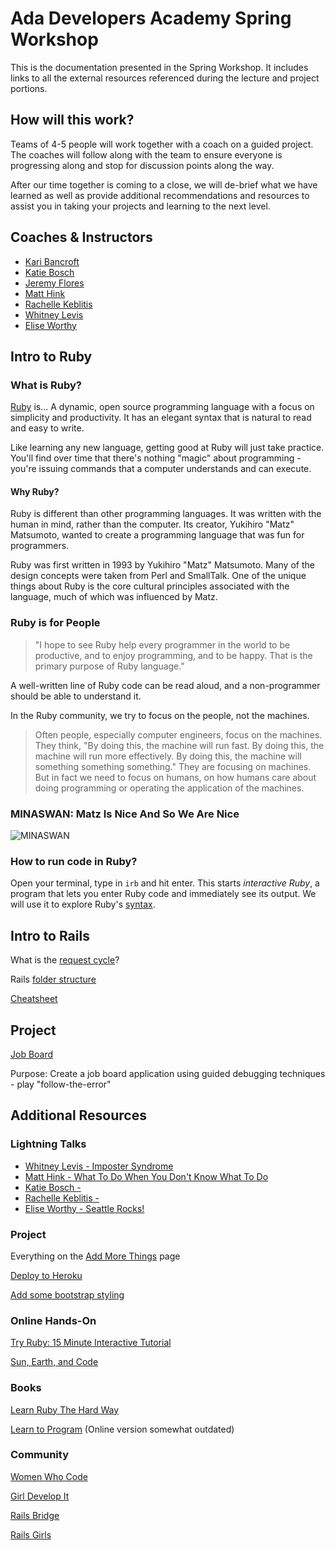 # Ada Developers Academy Spring Workshop

This is the documentation presented in the Spring Workshop. It includes links to all the external resources referenced during the lecture and project portions.

## How will this work?
Teams of 4-5 people will work together with a coach on a guided project. The coaches will follow along with the team to ensure everyone is progressing along and stop for discussion points along the way.

After our time together is coming to a close, we will de-brief what we have learned as well as provide additional recommendations and resources to assist you in taking your projects and learning to the next level.

## Coaches & Instructors
- [Kari Bancroft](https://twitter.com/karianneban)
- [Katie Bosch](https://twitter.com/katiespiders)
- [Jeremy Flores](https://twitter.com/_jnf)
- [Matt Hink](https://twitter.com/mhink1103)
- [Rachelle Keblitis](https://twitter.com/rkeblitis)
- [Whitney Levis](https://twitter.com/roseaboveit)
- [Elise Worthy](https://twitter.com/eliseworthy)

## Intro to Ruby

### What is Ruby?
[Ruby](https://www.ruby-lang.org/en/) is...
A dynamic, open source programming language with a focus on simplicity and productivity. It has an elegant syntax that is natural to read and easy to write.

Like learning any new language, getting good at Ruby will just take practice. You'll find over time that there's nothing "magic" about programming - you're issuing commands that a computer understands and can execute.

#### Why Ruby?

Ruby is different than other programming languages. It was written with the human in mind, rather than the computer. Its creator, Yukihiro "Matz" Matsumoto, wanted to create a programming language that was fun for programmers.

Ruby was first written in 1993 by Yukihiro "Matz" Matsumoto. Many of the design concepts were taken from Perl and SmallTalk. One of the unique things about Ruby is the core cultural principles associated with the language, much of which was influenced by Matz.

### Ruby is for People

> "I hope to see Ruby help every programmer in the world to be productive, and to enjoy programming, and to be happy. That is the primary purpose of Ruby language."

A well-written line of Ruby code can be read aloud, and a non-programmer should be able to understand it.

In the Ruby community, we try to focus on the people, not the machines.

> Often people, especially computer engineers, focus on the machines. They think, "By doing this, the machine will run fast. By doing this, the machine will run more effectively. By doing this, the machine will something something something." They are focusing on machines. But in fact we need to focus on humans, on how humans care about doing programming or operating the application of the machines.

### MINASWAN: Matz Is Nice And So We Are Nice

![MINASWAN](https://pbs.twimg.com/media/B2575XuCIAE4BNB.jpg)

### How to run code in Ruby?

Open your terminal, type in `irb` and hit enter. This starts _interactive Ruby_, a program that lets you enter Ruby code and immediately see its output. We will use it to explore Ruby's [syntax](http://docs.railsbridge.org/intro-to-rails/ruby_language).

## Intro to Rails

What is the [request cycle](http://docs.railsbridge.org/job-board/the_request_cycle)?

Rails [folder structure](http://www.codelearn.org/ruby-on-rails-tutorial/rails-directory-overview)

[Cheatsheet](http://www.pragtob.info/rails-beginner-cheatsheet/#)

## Project
[Job Board](http://docs.railsbridge.org/job-board/)

Purpose: Create a job board application using guided debugging techniques - play "follow-the-error"

## Additional Resources

### Lightning Talks

- [Whitney Levis - Imposter Syndrome](https://docs.google.com/presentation/d/17V4qtwcSKhewImw57mjyXNXy2TCwAybntecYDtGoU9w/edit#slide=id.p)
- [Matt Hink - What To Do When You Don't Know What To Do](mhink-what-to-do-when-you-dont-know-what-to-do.key)
- [Katie Bosch - ](#)
- [Rachelle Keblitis - ](#)
- [Elise Worthy - Seattle Rocks!](https://drive.google.com/file/d/0Byx-8t0NZYsZVzNZUEZCcE9oU0U/view?usp=sharing)


### Project
Everything on the [Add More Things](http://docs.railsbridge.org/job-board/add_more_things) page

[Deploy to Heroku](http://docs.railsbridge.org/intro-to-rails/deploying_to_heroku)

[Add some bootstrap styling](http://www.w3schools.com/bootstrap/)

### Online Hands-On
[Try Ruby: 15 Minute Interactive Tutorial](http://tryruby.org/levels/1/challenges/0)

[Sun, Earth, and Code](http://www.codecademy.com/en/goals/web-beginner-en-ymqg0)

### Books
[Learn Ruby The Hard Way](http://learnrubythehardway.org/book/)

[Learn to Program](https://pine.fm/LearnToProgram/chap_00.html) (Online version somewhat outdated)

### Community
[Women Who Code](http://www.meetup.com/Women-Who-Code-Seattle/)

[Girl Develop It](http://www.meetup.com/Girl-Develop-It-Seattle/)

[Rails Bridge](http://www.meetup.com/SeattleRailsBridge/)

[Rails Girls](http://guides.railsgirls.com/app/)
